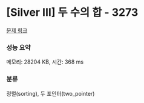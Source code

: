 # [Silver III] 두 수의 합 - 3273 

[문제 링크](https://www.acmicpc.net/problem/3273) 

### 성능 요약

메모리: 28204 KB, 시간: 368 ms

### 분류

정렬(sorting), 두 포인터(two_pointer)


